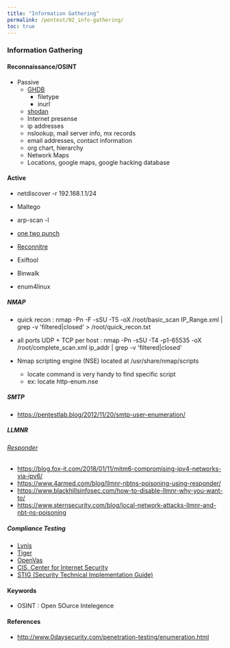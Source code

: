```yaml
---
title: "Information Gathering"
permalink: /pentest/02_info-gathering/
toc: true
---
```


### Information Gathering
#### Reconnaissance/OSINT 
  - Passive 
    - [GHDB](https://www.exploit-db.com/google-hacking-database)
      - filetype 
      - inurl
    - [shodan](https://www.shodan.io)
    - Internet presense 
    - ip addresses 
    - nslookup, mail server info, mx records
    - email addresses, contact information
    - org chart, hierarchy 
    - Network Maps 
    - Locations, google maps, google hacking database

#### Active
- netdiscover -r 192.168.1.1/24
 
- Maltego
- arp-scan -l
- [one two punch](https://github.com/superkojiman/onetwopunch)
- [Reconnitre](https://github.com/codingo/Reconnoitre)

- Exiftool
- Binwalk
- enum4linux

##### NMAP
- quick recon : nmap -Pn -F -sSU -T5 -oX /root/basic_scan IP_Range.xml | grep -v 'filtered|closed' > /root/quick_recon.txt
- all ports UDP + TCP per host : nmap -Pn -sSU -T4 -p1-65535 -oX /root/complete_scan.xml ip_addr | grep -v 'filtered|closed'

- Nmap scripting engine (NSE) located at /usr/share/nmap/scripts
  - locate command is very handy to find specific script
  - ex: locate http-enum.nse





##### SMTP
- https://pentestlab.blog/2012/11/20/smtp-user-enumeration/


##### LLMNR
###### [Responder](https://github.com/SpiderLabs/Responder)
- https://blog.fox-it.com/2018/01/11/mitm6-compromising-ipv4-networks-via-ipv6/
- https://www.4armed.com/blog/llmnr-nbtns-poisoning-using-responder/
- https://www.blackhillsinfosec.com/how-to-disable-llmnr-why-you-want-to/
- https://www.sternsecurity.com/blog/local-network-attacks-llmnr-and-nbt-ns-poisoning


##### Compliance Testing
- [Lynis](https://cisofy.com/lynis/)
- [Tiger](https://www.nongnu.org/tiger/)
- [OpenVas](http://www.openvas.org/)
- [CIS, Center for Internet Security](https://www.cisecurity.org/cis-benchmarks/)
- [STIG (Security Technical Implementation Guide)](https://www.stigviewer.com/stigs)

#### Keywords
- OSINT : Open SOurce Intelegence 
#### References
- http://www.0daysecurity.com/penetration-testing/enumeration.html
